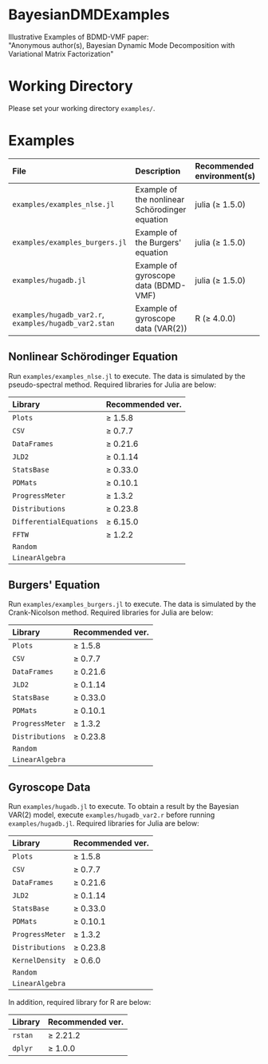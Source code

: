 # BayesianDMDExamples
Illustrative Examples of BDMD-VMF paper:  
"Anonymous author(s), Bayesian Dynamic Mode Decomposition with Variational Matrix Factorization"

# Working Directory
Please set your working directory `examples/`.

# Examples

|File|Description|Recommended environment(s)|
|:---|:----------|:-------------------------|
|`examples/examples_nlse.jl`|Example of the nonlinear Schörodinger equation|julia (≥ 1.5.0)|
|`examples/examples_burgers.jl`|Example of the Burgers' equation|julia (≥ 1.5.0)|
|`examples/hugadb.jl`|Example of gyroscope data (BDMD-VMF)|julia (≥ 1.5.0)|
|`examples/hugadb_var2.r`, `examples/hugadb_var2.stan`|Example of gyroscope data (VAR(2))|R (≥ 4.0.0)|


## Nonlinear Schörodinger Equation
Run `examples/examples_nlse.jl` to execute.
The data is simulated by the pseudo-spectral method.
Required libraries for Julia are below:

|Library|Recommended ver.|
|:------|:---------------|
|`Plots`  |≥ 1.5.8|
|`CSV`  |≥ 0.7.7|
|`DataFrames`  |≥ 0.21.6|
|`JLD2`  |≥ 0.1.14|
|`StatsBase`  |≥ 0.33.0|
|`PDMats` | ≥ 0.10.1|
|`ProgressMeter`  |≥ 1.3.2|
|`Distributions`  |≥ 0.23.8|
|`DifferentialEquations`  |≥ 6.15.0|
|`FFTW`  |≥ 1.2.2|
|`Random`  ||
|`LinearAlgebra`  ||

## Burgers' Equation
Run `examples/examples_burgers.jl` to execute.
The data is simulated by the Crank-Nicolson method.
Required libraries for Julia are below:

|Library|Recommended ver.|
|:------|:---------------|
|`Plots`  |≥ 1.5.8|
|`CSV`  |≥ 0.7.7|
|`DataFrames`  |≥ 0.21.6|
|`JLD2`  |≥ 0.1.14|
|`StatsBase`  |≥ 0.33.0|
|`PDMats` | ≥ 0.10.1|
|`ProgressMeter`  |≥ 1.3.2|
|`Distributions`  |≥ 0.23.8|
|`Random`  ||
|`LinearAlgebra`  ||



## Gyroscope Data
Run `examples/hugadb.jl` to execute.
To obtain a result by the Bayesian VAR(2) model,
execute `examples/hugadb_var2.r` before running `examples/hugadb.jl`.
Required libraries for Julia are below:

|Library|Recommended ver.|
|:------|:---------------|
|`Plots`  |≥ 1.5.8|
|`CSV`  |≥ 0.7.7|
|`DataFrames`  |≥ 0.21.6|
|`JLD2`  |≥ 0.1.14|
|`StatsBase`  |≥ 0.33.0|
|`PDMats` | ≥ 0.10.1|
|`ProgressMeter`  |≥ 1.3.2|
|`Distributions`  |≥ 0.23.8|
|`KernelDensity` |≥ 0.6.0|
|`Random`  ||
|`LinearAlgebra`  ||

In addition, required library for R are below:

|Library|Recommended ver.|
|:------|:---------------|
|`rstan`  |≥ 2.21.2|
|`dplyr`  |≥ 1.0.0|
